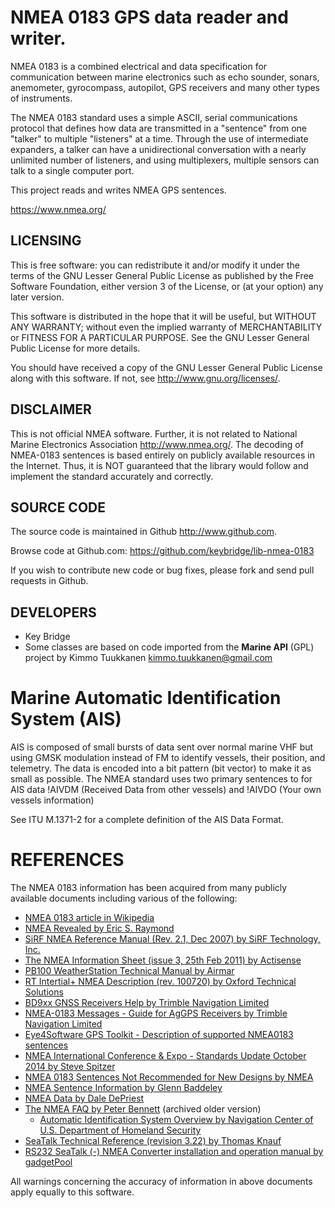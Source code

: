 # NMEA 0183 GPS data reader and writer.

NMEA 0183 is a combined electrical and data specification for communication between marine electronics such as
echo sounder, sonars, anemometer, gyrocompass, autopilot, GPS receivers and many other types of instruments.

The NMEA 0183 standard uses a simple ASCII, serial communications protocol that defines how data are
transmitted in a "sentence" from one "talker" to multiple "listeners" at a time. Through the use of intermediate
expanders, a talker can have a unidirectional conversation with a nearly unlimited number of listeners, and using
multiplexers, multiple sensors can talk to a single computer port.

This project reads and writes NMEA GPS sentences.

https://www.nmea.org/

## LICENSING

This is free software: you can redistribute it and/or modify it
under the terms of the GNU Lesser General Public License as published by the
Free Software Foundation, either version 3 of the License, or (at your
option) any later version.

This software is distributed in the hope that it will be useful, but
WITHOUT ANY WARRANTY; without even the implied warranty of MERCHANTABILITY or
FITNESS FOR A PARTICULAR PURPOSE. See the GNU Lesser General Public License
for more details.

You should have received a copy of the GNU Lesser General Public License
along with this software. If not, see <http://www.gnu.org/licenses/>.

## DISCLAIMER

This is not official NMEA software. Further, it is not related to
National Marine Electronics Association <http://www.nmea.org/>. The decoding of
NMEA-0183 sentences is based entirely on publicly available resources in the
Internet. Thus, it is NOT guaranteed that the library would follow and implement
the standard accurately and correctly.

## SOURCE CODE

The source code is maintained in Github <http://www.github.com>.

Browse code at Github.com: <https://github.com/keybridge/lib-nmea-0183>

If you wish to contribute new code or bug fixes, please fork and send pull requests in Github.

## DEVELOPERS

 * Key Bridge
 * Some classes are based on code imported from the **Marine API** (GPL) project by Kimmo Tuukkanen <kimmo.tuukkanen@gmail.com>

# Marine Automatic Identification System (AIS)

AIS is composed of small bursts of data sent over normal marine VHF but using GMSK modulation instead of FM to identify vessels, their position, and telemetry. The data is encoded into a bit pattern (bit vector) to make it as small as possible. The NMEA standard uses two primary sentences to for AIS data !AIVDM (Received Data from other vessels) and !AIVDO (Your own vessels information)

See ITU M.1371-2 for a complete definition of the AIS Data Format.

# REFERENCES

The NMEA 0183 information has been acquired from many publicly available documents including various of the following:
 * [NMEA 0183 article in Wikipedia](http://en.wikipedia.org/wiki/NMEA_0183)
 * [NMEA Revealed by Eric S. Raymond](http://catb.org/gpsd/NMEA.html)
 * [SiRF NMEA Reference Manual (Rev. 2.1, Dec 2007) by SiRF Technology, Inc.](https://www.sparkfun.com/datasheetsGPS/NMEA%20Reference%20Manual-Rev2.1-Dec07.pdf)
 * [The NMEA Information Sheet (issue 3, 25th Feb 2011) by Actisense](http://www.actisense.com/products/nmea-0183/opto-4/downloads-opto-4.html)
 * [PB100 WeatherStation Technical Manual by Airmar](http://www.airmartechnology.com/uploads/installguide/PB100TechnicalManual_rev1.007.pdf)
 * [RT Intertial+ NMEA Description (rev. 100720) by Oxford Technical Solutions](http://www.oxts.com/Downloads/Products/Inertial2/nmeaman.pdf)
 * [BD9xx GNSS Receivers Help by Trimble Navigation Limited](http://www.trimble.com/OEM_ReceiverHelp/V4.44/en/)
 * [NMEA-0183 Messages - Guide for AgGPS Receivers by Trimble Navigation Limited](http://trl.trimble.com/docushare/dsweb/Get/Document-159714/NMEA_Messages_RevA_Guide_ENG.pdf)
 * [Eye4Software GPS Toolkit - Description of supported NMEA0183 sentences](http://www.eye4software.com/products/gpstoolkit/nmea/)
 * [NMEA International Conference & Expo - Standards Update October 2014 by Steve Spitzer](http://www.nmea.org/Assets/20141004%20nmea%20standards%20update%20for%202014%20conference.pdf)
 * [NMEA 0183 Sentences Not Recommended for New Designs by NMEA](http://www.nmea.org/Assets/100108_nmea_0183_sentences_not_recommended_for_new_designs.pdf)
 * [NMEA Sentence Information by Glenn Baddeley](http://home.mira.net/~gnb/gps/nmea.html)
 * [NMEA Data by Dale DePriest](http://www.gpsinformation.org/dale/nmea.htm)
 * [The NMEA FAQ by Peter Bennett](http://www.eoss.org/pubs/nmeafaq.htm) (archived older version)
   * [Automatic Identification System Overview by Navigation Center of U.S. Department of Homeland Security](http://www.navcen.uscg.gov/?pageName=AISMessages)
 * [SeaTalk Technical Reference (revision 3.22) by Thomas Knauf](http://www.thomasknauf.de/seatalk.htm)
 * [RS232 SeaTalk (-) NMEA Converter installation and operation manual by gadgetPool](http://www.gadgetpool.de/nuke/downloads/ManualRS232.pdf)

All warnings concerning the accuracy of information in above documents apply equally to this software.


